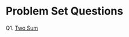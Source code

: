 
# Problem Set Questions

Q1. <a href="https://medium.com/@saiashish3760/leetcode-problem-set-q1-two-sum-d2f61adbadb3" target="_blank" >Two Sum</a>

